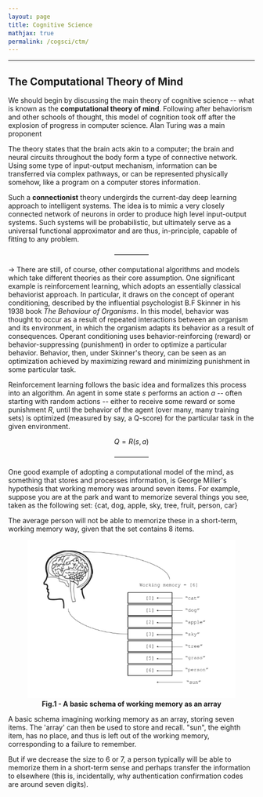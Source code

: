 ```yaml
---
layout: page
title: Cognitive Science
mathjax: true
permalink: /cogsci/ctm/
---
```


---

<style> blockquote{ margin: 1.3em 1.9em; border-left-style: solid; border-left-width: thick; border-left-color: lightgray; padding: 0.1em 1em; font-size: 16px; color: lightslategray; } </style>

## The Computational Theory of Mind

We should begin by discussing the main theory of cognitive science -- what is known as the **computational theory of mind**. Following after behaviorism and other schools of thought, this model of cognition took off after the explosion of progress in computer science. Alan Turing was a main proponent

The theory states that the brain acts akin to a computer; the brain and neural circuits throughout the body form a type of connective network. Using some type of input-output mechanism, information can be transferred via complex pathways, or can be represented physically somehow, like a program on a computer stores information. 

Such a **connectionist** theory undergirds the current-day deep learning approach to intelligent systems. The idea is to mimic a very closely connected network of neurons in order to produce high level input-output systems. Such systems will be probabilistic, but ultimately serve as a universal functional approximator and are thus, in-principle, capable of fitting to any problem.

<p style="text-align:center">—————</p>

$\longrightarrow$ There are still, of course, other computational algorithms and models which take different theories as their core assumption. One significant example is reinforcement learning, which adopts an essentially classical behaviorist approach. In particular, it draws on the concept of operant conditioning, described by the influential psychologist B.F Skinner in his 1938 book _The Behaviour of Organisms_. In this model, behavior was thought to occur as a result of repeated interactions between an organism and its environment, in which the organism adapts its behavior as a result of consequences. Operant conditioning uses behavior-reinforcing (reward) or behavior-suppressing (punishment) in order to optimize a particular behavior. Behavior, then, under Skinner's theory, can be seen as an optimization achieved by maximizing reward and minimizing punishment in some particular task.

Reinforcement learning follows the basic idea and formalizes this process into an algorithm. An agent in some state $s$ performs an action $a$ -- often starting with random actions -- either to receive some reward or some punishment $R$, until the behavior of the agent (over many, many training sets) is optimized (measured by say, a Q-score) for the particular task in the given environment. 

$$ Q = R(s, a) $$

<p style="text-align:center">—————</p>

One good example of adopting a computational model of the mind, as something that stores and processes information, is George Miller's hypothesis that working memory was around seven items. For example, suppose you are at the park and want to memorize several things you see, taken as the following set:  $\text{\{cat, dog, apple, sky, tree, fruit, person, car\}}$

The average person will not be able to memorize these in a short-term, working memory way, given that the set contains 8 items. 

<p style="font-size: 10;">
<figure>
<img src="/images/workingmemory1.png">
<figcaption align = "center"><b>Fig.1 - A basic schema of working memory as an array</b></figcaption>
</figure>
</p>
A basic schema imagining working memory as an array, storing seven items. The 'array' can then be used to store and recall. "sun", the eighth item, has no place, and thus is left out of the working memory, corresponding to a failure to remember. 

But if we decrease the size to 6 or 7, a person typically will be able to memorize them in a short-term sense and perhaps transfer the information to elsewhere (this is, incidentally, why authentication confirmation codes are around seven digits).
